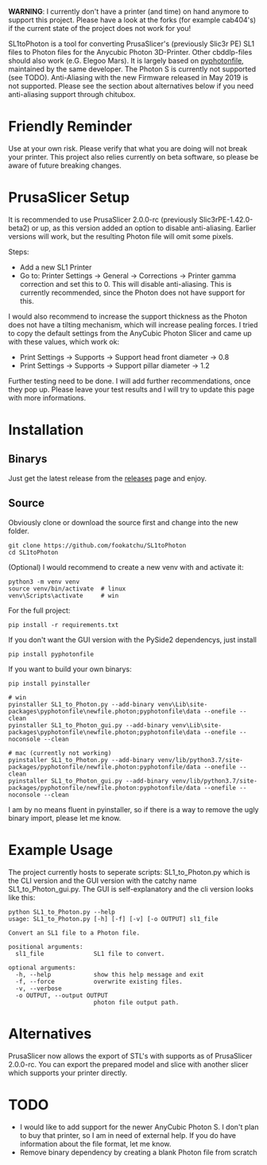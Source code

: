 **WARNING**: I currently don't have a printer (and time) on hand anymore to support this project. Please have a look at the forks (for example cab404's) if the current state of the project does not work for you!

SL1toPhoton is a tool for converting PrusaSlicer's (previously Slic3r PE) SL1 files to Photon files for the Anycubic Photon 3D-Printer. Other cbddlp-files should also work (e.G. Elegoo Mars). It is largely based on [pyphotonfile](https://github.com/fookatchu/pyphotonfile), maintained by the same developer. The Photon S is currently not supported (see TODO). Anti-Aliasing with the new Firmware released in May 2019 is not supported. Please see the section about alternatives below if you need anti-aliasing support through chitubox.

Friendly Reminder
=================
   Use at your own risk. Please verify that what you are doing will not break your printer. This project also relies currently on beta software, so please be aware of future breaking changes.

PrusaSlicer Setup
=================
It is recommended to use PrusaSlicer 2.0.0-rc (previously Slic3rPE-1.42.0-beta2) or up, as this version added an option to disable anti-aliasing. Earlier versions will work, but the resulting Photon file will omit some pixels.

Steps:
 - Add a new SL1 Printer
 - Go to: Printer Settings -> General -> Corrections -> Printer gamma correction and set this to 0. This will disable anti-aliasing. This is currently recommended, since the Photon does not have support for this.

I would also recommend to increase the support thickness as the Photon does not have a tilting mechanism, which will increase pealing forces. I tried to copy the default settings from the AnyCubic Photon Slicer and came up with these values, which work ok:
 - Print Settings -> Supports -> Support head front diameter -> 0.8
 - Print Settings -> Supports -> Support pillar diameter -> 1.2

Further testing need to be done. I will add further recommendations, once they pop up. Please leave your test results and I will try to update this page with more informations.


Installation
========================================

Binarys
-------
Just get the latest release from the [releases](https://github.com/fookatchu/SL1toPhoton/releases) page and enjoy.


Source
------
Obviously clone or download the source first and change into the new folder.
```
git clone https://github.com/fookatchu/SL1toPhoton
cd SL1toPhoton
```

(Optional) I would recommend to create a new venv with and activate it:
```
python3 -m venv venv
source venv/bin/activate  # linux
venv\Scripts\activate     # win
```

For the full project:
```
pip install -r requirements.txt
```

If you don't want the GUI version with the PySide2 dependencys, just install

```
pip install pyphotonfile
```

If you want to build your own binarys:
```
pip install pyinstaller

# win
pyinstaller SL1_to_Photon.py --add-binary venv\Lib\site-packages\pyphotonfile\newfile.photon;pyphotonfile\data --onefile --clean
pyinstaller SL1_to_Photon_gui.py --add-binary venv\Lib\site-packages\pyphotonfile\newfile.photon;pyphotonfile\data --onefile --noconsole --clean

# mac (currently not working)
pyinstaller SL1_to_Photon.py --add-binary venv/lib/python3.7/site-packages/pyphotonfile/newfile.photon:pyphotonfile/data --onefile --clean
pyinstaller SL1_to_Photon_gui.py --add-binary venv/lib/python3.7/site-packages/pyphotonfile/newfile.photon:pyphotonfile/data --onefile --noconsole --clean
```
I am by no means fluent in pyinstaller, so if there is a way to remove the ugly binary import, please let me know.


Example Usage
========================================
The project currently hosts to seperate scripts: SL1_to_Photon.py which is the CLI version and the GUI version with the catchy name SL1_to_Photon_gui.py. The GUI is self-explanatory and the cli version looks like this:

```
python SL1_to_Photon.py --help
usage: SL1_to_Photon.py [-h] [-f] [-v] [-o OUTPUT] sl1_file

Convert an SL1 file to a Photon file.

positional arguments:
  sl1_file              SL1 file to convert.

optional arguments:
  -h, --help            show this help message and exit
  -f, --force           overwrite existing files.
  -v, --verbose
  -o OUTPUT, --output OUTPUT
                        photon file output path.
```
Alternatives
========================================
PrusaSlicer now allows the export of STL's with supports as of PrusaSlicer 2.0.0-rc. You can export the prepared model and slice with another slicer which supports your printer directly.

TODO
====
- I would like to add support for the newer AnyCubic Photon S. I don't plan to buy that printer, so I am in need of external help. If you do have information about the file format, let me know.
- Remove binary dependency by creating a blank Photon file from scratch
